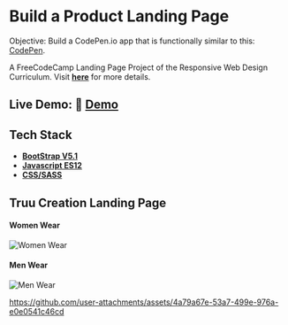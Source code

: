 # Build a Product Landing Page

Objective: Build a CodePen.io app that is functionally similar to this: [CodePen](https://codepen.io/freeCodeCamp/full/RKRbwL).

A FreeCodeCamp Landing Page Project of the Responsive Web Design Curriculum. Visit [__here__][FCC_LANDING_PAGE] for more details.

## Live Demo: :rocket: [Demo](https://cbedroid.github.io/LandingPage/)

## Tech Stack
 - [__BootStrap V5.1__](https://getbootstrap.com/docs/5.1/getting-started/introduction/)
 - [__Javascript ES12__](https://dev.to/naimlatifi5/ecmascript-2021-es12-new-features-2l67)
 - [__CSS/SASS__](https://sass-lang.com/)


[FCC_LANDING_PAGE]: https://www.freecodecamp.org/learn/responsive-web-design/responsive-web-design-projects/build-a-product-landing-page


## Truu Creation Landing Page 

#### Women Wear
![Women Wear](https://github.com/user-attachments/assets/31790ac7-6b58-476a-8c25-9fa5886890bd)

#### Men Wear
![Men Wear](https://github.com/user-attachments/assets/6d599768-f746-45ba-b53b-840d41ac9c7b)


https://github.com/user-attachments/assets/4a79a67e-53a7-499e-976a-e0e0541c46cd

